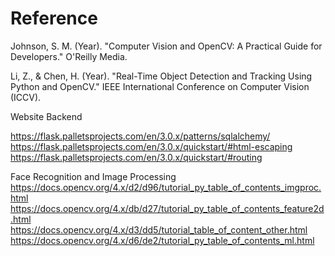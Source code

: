 # Reference
Johnson, S. M. (Year). "Computer Vision and OpenCV: A Practical Guide for Developers." O'Reilly Media.

Li, Z., & Chen, H. (Year). "Real-Time Object Detection and Tracking Using Python and OpenCV." IEEE International Conference on Computer Vision (ICCV).

Website Backend

https://flask.palletsprojects.com/en/3.0.x/patterns/sqlalchemy/
https://flask.palletsprojects.com/en/3.0.x/quickstart/#html-escaping
https://flask.palletsprojects.com/en/3.0.x/quickstart/#routing

Face Recognition and Image Processing
https://docs.opencv.org/4.x/d2/d96/tutorial_py_table_of_contents_imgproc.html
https://docs.opencv.org/4.x/db/d27/tutorial_py_table_of_contents_feature2d.html
https://docs.opencv.org/4.x/d3/dd5/tutorial_table_of_content_other.html
https://docs.opencv.org/4.x/d6/de2/tutorial_py_table_of_contents_ml.html
